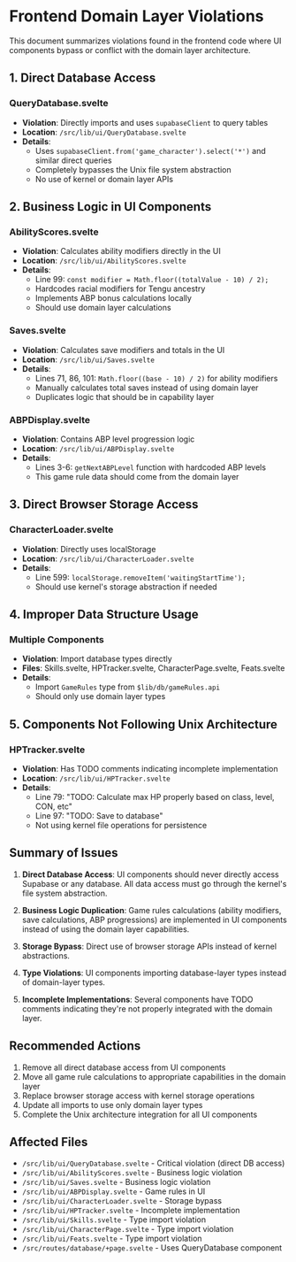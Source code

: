 # Frontend Domain Layer Violations

This document summarizes violations found in the frontend code where UI components bypass or conflict with the domain layer architecture.

## 1. Direct Database Access

### QueryDatabase.svelte
- **Violation**: Directly imports and uses `supabaseClient` to query tables
- **Location**: `/src/lib/ui/QueryDatabase.svelte`
- **Details**: 
  - Uses `supabaseClient.from('game_character').select('*')` and similar direct queries
  - Completely bypasses the Unix file system abstraction
  - No use of kernel or domain layer APIs

## 2. Business Logic in UI Components

### AbilityScores.svelte
- **Violation**: Calculates ability modifiers directly in the UI
- **Location**: `/src/lib/ui/AbilityScores.svelte`
- **Details**:
  - Line 99: `const modifier = Math.floor((totalValue - 10) / 2);`
  - Hardcodes racial modifiers for Tengu ancestry
  - Implements ABP bonus calculations locally
  - Should use domain layer calculations

### Saves.svelte
- **Violation**: Calculates save modifiers and totals in the UI
- **Location**: `/src/lib/ui/Saves.svelte`
- **Details**:
  - Lines 71, 86, 101: `Math.floor((base - 10) / 2)` for ability modifiers
  - Manually calculates total saves instead of using domain layer
  - Duplicates logic that should be in capability layer

### ABPDisplay.svelte
- **Violation**: Contains ABP level progression logic
- **Location**: `/src/lib/ui/ABPDisplay.svelte`
- **Details**:
  - Lines 3-6: `getNextABPLevel` function with hardcoded ABP levels
  - This game rule data should come from the domain layer

## 3. Direct Browser Storage Access

### CharacterLoader.svelte
- **Violation**: Directly uses localStorage
- **Location**: `/src/lib/ui/CharacterLoader.svelte`
- **Details**:
  - Line 599: `localStorage.removeItem('waitingStartTime');`
  - Should use kernel's storage abstraction if needed

## 4. Improper Data Structure Usage

### Multiple Components
- **Violation**: Import database types directly
- **Files**: Skills.svelte, HPTracker.svelte, CharacterPage.svelte, Feats.svelte
- **Details**:
  - Import `GameRules` type from `$lib/db/gameRules.api`
  - Should only use domain layer types

## 5. Components Not Following Unix Architecture

### HPTracker.svelte
- **Violation**: Has TODO comments indicating incomplete implementation
- **Location**: `/src/lib/ui/HPTracker.svelte`
- **Details**:
  - Line 79: "TODO: Calculate max HP properly based on class, level, CON, etc"
  - Line 97: "TODO: Save to database"
  - Not using kernel file operations for persistence

## Summary of Issues

1. **Direct Database Access**: UI components should never directly access Supabase or any database. All data access must go through the kernel's file system abstraction.

2. **Business Logic Duplication**: Game rules calculations (ability modifiers, save calculations, ABP progressions) are implemented in UI components instead of using the domain layer capabilities.

3. **Storage Bypass**: Direct use of browser storage APIs instead of kernel abstractions.

4. **Type Violations**: UI components importing database-layer types instead of domain-layer types.

5. **Incomplete Implementations**: Several components have TODO comments indicating they're not properly integrated with the domain layer.

## Recommended Actions

1. Remove all direct database access from UI components
2. Move all game rule calculations to appropriate capabilities in the domain layer
3. Replace browser storage access with kernel storage operations
4. Update all imports to use only domain layer types
5. Complete the Unix architecture integration for all UI components

## Affected Files

- `/src/lib/ui/QueryDatabase.svelte` - Critical violation (direct DB access)
- `/src/lib/ui/AbilityScores.svelte` - Business logic violation
- `/src/lib/ui/Saves.svelte` - Business logic violation
- `/src/lib/ui/ABPDisplay.svelte` - Game rules in UI
- `/src/lib/ui/CharacterLoader.svelte` - Storage bypass
- `/src/lib/ui/HPTracker.svelte` - Incomplete implementation
- `/src/lib/ui/Skills.svelte` - Type import violation
- `/src/lib/ui/CharacterPage.svelte` - Type import violation
- `/src/lib/ui/Feats.svelte` - Type import violation
- `/src/routes/database/+page.svelte` - Uses QueryDatabase component